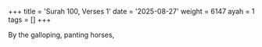 +++
title = 'Surah 100, Verses 1'
date = '2025-08-27'
weight = 6147
ayah = 1
tags = []
+++

By the galloping, panting horses,